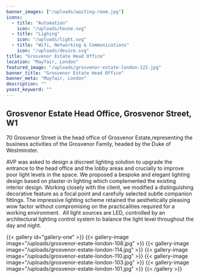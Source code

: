 ```yaml
---
banner_images: ["/uploads/waiting-room.jpg"]
icons: 
  - title: "Automation"
    icon: "/uploads/house.svg"
  - title: "Lighing"
    icon: "/uploads/light.svg"
  - title: "Wifi, Networking & Communications"
    icon: "/uploads/device.svg"
title: "Grosvenor Estate Head Office"
location: "Mayfair, London"
featured_image: "/uploads/grosvenor-estate-london-122.jpg"
banner_title: "Grosvenor Estate Head Office"
banner_meta: "Mayfair, London"
description: ""
yoast_keyword: ""
---
```


## Grosvenor Estate Head Office, Grosvenor Street, W1 

70 Grosvenor Street is the head office of Grosvenor Estate, ​representing​ the business activities of the Grosvenor Family, headed by the Duke of Westminster.

AVP was asked to design a ​discreet​ lighting​ solution​ to upgrade the entrance to the head office and the lobby areas and crucially to improve poor light levels in the space. We proposed ​a bespoke and elegant lighting design​ based on plaster-in lighting which complemented​ the existing interior design. Working closely with the client, ​we modified a distinguishing decorative feature as a focal point and carefully selected subtle companion fittings. The impressive lighting scheme retained the aesthetically pleasing wow factor without compromising on the practicalities required for a working environment. ​ All light sources are LED, ​controlled ​by an architectural lighting control system to balance the light level throughout the day and night.

{{< gallery id="gallery-one" >}}
    {{< gallery-image image="/uploads/grosvenor-estate-london-108.jpg" >}}
    {{< gallery-image image="/uploads/grosvenor-estate-london-114.jpg" >}}
    {{< gallery-image image="/uploads/grosvenor-estate-london-110.jpg" >}}
    {{< gallery-image image="/uploads/grosvenor-estate-london-103.jpg" >}}
    {{< gallery-image image="/uploads/grosvenor-estate-london-101.jpg" >}}
{{< /gallery >}}